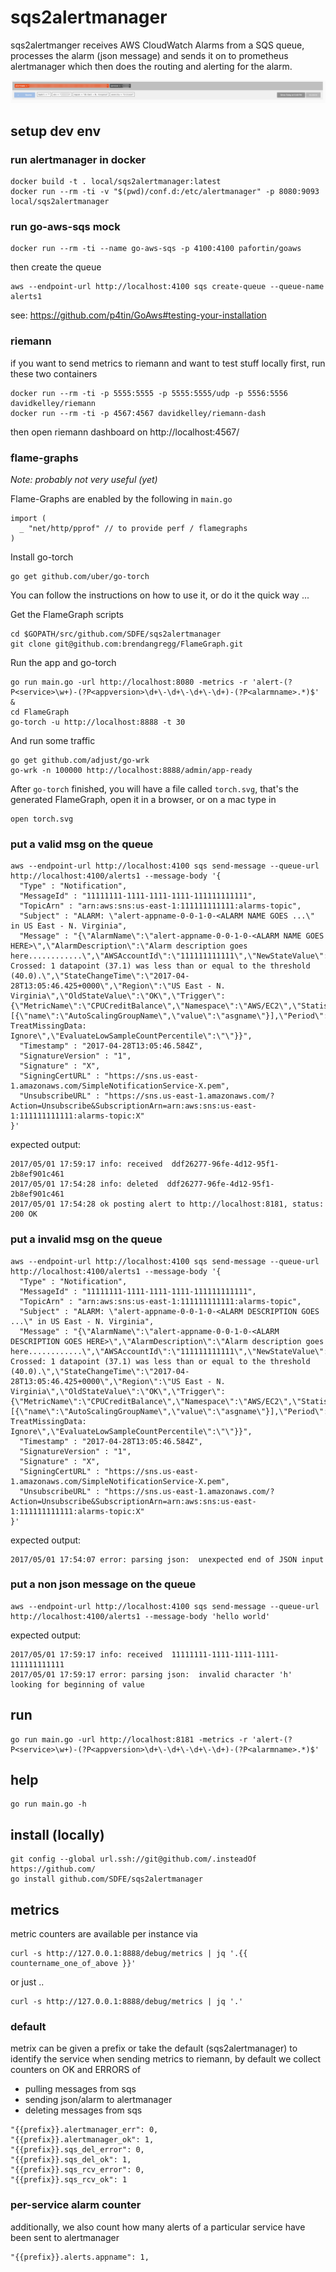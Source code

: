 # sqs2alertmanager

sqs2alertmanger receives AWS CloudWatch Alarms from a SQS queue, processes the alarm (json message) and sends it on to prometheus alertmanager which then does
the routing and alerting for the alarm.

![example_alert.png](example_alert.png)

## setup dev env

### run alertmanager in docker

```
docker build -t . local/sqs2alertmanager:latest
docker run --rm -ti -v "$(pwd)/conf.d:/etc/alertmanager" -p 8080:9093 local/sqs2alertmanager
```
### run go-aws-sqs mock

```
docker run --rm -ti --name go-aws-sqs -p 4100:4100 pafortin/goaws
```

then create the queue

```
aws --endpoint-url http://localhost:4100 sqs create-queue --queue-name alerts1
```

see: https://github.com/p4tin/GoAws#testing-your-installation

### riemann

if you want to send metrics to riemann and want to test stuff locally first, run these two containers

```
docker run --rm -ti -p 5555:5555 -p 5555:5555/udp -p 5556:5556 davidkelley/riemann
docker run --rm -ti -p 4567:4567 davidkelley/riemann-dash
```

then open riemann dashboard on http://localhost:4567/

### flame-graphs

*Note: probably not very useful (yet)*

Flame-Graphs are enabled by the following in ```main.go```
```
import (
  _ "net/http/pprof" // to provide perf / flamegraphs
)
```

Install go-torch
```
go get github.com/uber/go-torch
```

You can follow the instructions on how to use it, or do it the quick way ...

Get the FlameGraph scripts
```
cd $GOPATH/src/github.com/SDFE/sqs2alertmanager
git clone git@github.com:brendangregg/FlameGraph.git
```

Run the app and go-torch
```
go run main.go -url http://localhost:8080 -metrics -r 'alert-(?P<service>\w+)-(?P<appversion>\d+\-\d+\-\d+\-\d+)-(?P<alarmname>.*)$' &
cd FlameGraph
go-torch -u http://localhost:8888 -t 30
```

And run some traffic
```
go get github.com/adjust/go-wrk
go-wrk -n 100000 http://localhost:8888/admin/app-ready
```

After ```go-torch``` finished, you will have a file called ```torch.svg```, that's the generated FlameGraph, open it in a browser, or on a mac type in

```
open torch.svg
```

### put a valid msg on the queue

```
aws --endpoint-url http://localhost:4100 sqs send-message --queue-url http://localhost:4100/alerts1 --message-body '{
  "Type" : "Notification",
  "MessageId" : "11111111-1111-1111-1111-111111111111",
  "TopicArn" : "arn:aws:sns:us-east-1:111111111111:alarms-topic",
  "Subject" : "ALARM: \"alert-appname-0-0-1-0-<ALARM NAME GOES ...\" in US East - N. Virginia",
  "Message" : "{\"AlarmName\":\"alert-appname-0-0-1-0-<ALARM NAME GOES HERE>\",\"AlarmDescription\":\"Alarm description goes here............\",\"AWSAccountId\":\"111111111111\",\"NewStateValue\":\"ALARM\",\"NewStateReason\":\"Threshold Crossed: 1 datapoint (37.1) was less than or equal to the threshold (40.0).\",\"StateChangeTime\":\"2017-04-28T13:05:46.425+0000\",\"Region\":\"US East - N. Virginia\",\"OldStateValue\":\"OK\",\"Trigger\":{\"MetricName\":\"CPUCreditBalance\",\"Namespace\":\"AWS/EC2\",\"StatisticType\":\"Statistic\",\"Statistic\":\"SUM\",\"Unit\":null,\"Dimensions\":[{\"name\":\"AutoScalingGroupName\",\"value\":\"asgname\"}],\"Period\":60,\"EvaluationPeriods\":1,\"ComparisonOperator\":\"LessThanOrEqualToThreshold\",\"Threshold\":40.0,\"TreatMissingData\":\"- TreatMissingData: Ignore\",\"EvaluateLowSampleCountPercentile\":\"\"}}",
  "Timestamp" : "2017-04-28T13:05:46.584Z",
  "SignatureVersion" : "1",
  "Signature" : "X",
  "SigningCertURL" : "https://sns.us-east-1.amazonaws.com/SimpleNotificationService-X.pem",
  "UnsubscribeURL" : "https://sns.us-east-1.amazonaws.com/?Action=Unsubscribe&SubscriptionArn=arn:aws:sns:us-east-1:111111111111:alarms-topic:X"
}'
```

expected output:

```
2017/05/01 17:59:17 info: received  ddf26277-96fe-4d12-95f1-2b8ef901c461
2017/05/01 17:54:28 info: deleted  ddf26277-96fe-4d12-95f1-2b8ef901c461
2017/05/01 17:54:28 ok posting alert to http://localhost:8181, status: 200 OK
```

### put a invalid msg on the queue

```
aws --endpoint-url http://localhost:4100 sqs send-message --queue-url http://localhost:4100/alerts1 --message-body '{
  "Type" : "Notification",
  "MessageId" : "11111111-1111-1111-1111-111111111111",
  "TopicArn" : "arn:aws:sns:us-east-1:111111111111:alarms-topic",
  "Subject" : "ALARM: \"alert-appname-0-0-1-0-<ALARM DESCRIPTION GOES ...\" in US East - N. Virginia",
  "Message" : "{\"AlarmName\":\"alert-appname-0-0-1-0-<ALARM DESCRIPTION GOES HERE>\",\"AlarmDescription\":\"Alarm description goes here............\",\"AWSAccountId\":\"111111111111\",\"NewStateValue\":\"ALARM\",\"NewStateReason\":\"Threshold Crossed: 1 datapoint (37.1) was less than or equal to the threshold (40.0).\",\"StateChangeTime\":\"2017-04-28T13:05:46.425+0000\",\"Region\":\"US East - N. Virginia\",\"OldStateValue\":\"OK\",\"Trigger\":{\"MetricName\":\"CPUCreditBalance\",\"Namespace\":\"AWS/EC2\",\"StatisticType\":\"Statistic\",\"Statistic\":\"SUM\",\"Unit\":null,\"Dimensions\":[{\"name\":\"AutoScalingGroupName\",\"value\":\"asgname\"}],\"Period\":60,\"EvaluationPeriods\":1,\"ComparisonOperator\":\"LessThanOrEqualToThreshold\",\"Threshold\":40.0,\"TreatMissingData\":\"- TreatMissingData: Ignore\",\"EvaluateLowSampleCountPercentile\":\"\"}}",
  "Timestamp" : "2017-04-28T13:05:46.584Z",
  "SignatureVersion" : "1",
  "Signature" : "X",
  "SigningCertURL" : "https://sns.us-east-1.amazonaws.com/SimpleNotificationService-X.pem",
  "UnsubscribeURL" : "https://sns.us-east-1.amazonaws.com/?Action=Unsubscribe&SubscriptionArn=arn:aws:sns:us-east-1:111111111111:alarms-topic:X"
}'
```

expected output:

```
2017/05/01 17:54:07 error: parsing json:  unexpected end of JSON input
```

### put a non json message on the queue

```
aws --endpoint-url http://localhost:4100 sqs send-message --queue-url http://localhost:4100/alerts1 --message-body 'hello world'
```

expected output:

```
2017/05/01 17:59:17 info: received  11111111-1111-1111-1111-111111111111
2017/05/01 17:59:17 error: parsing json:  invalid character 'h' looking for beginning of value
```

## run

```
go run main.go -url http://localhost:8181 -metrics -r 'alert-(?P<service>\w+)-(?P<appversion>\d+\-\d+\-\d+\-\d+)-(?P<alarmname>.*)$'
```

## help

```
go run main.go -h
```

## install (locally)

```
git config --global url.ssh://git@github.com/.insteadOf https://github.com/
go install github.com/SDFE/sqs2alertmanager
```

## metrics

metric counters are available per instance via

```
curl -s http://127.0.0.1:8888/debug/metrics | jq '.{{ countername_one_of_above }}'
```

or just ..

```
curl -s http://127.0.0.1:8888/debug/metrics | jq '.'
```

### default

metrix can be given a prefix or take the default (sqs2alertmanager) to identify the service when sending metrics to riemann, by default we collect counters on OK and ERRORS of
- pulling messages from sqs
- sending json/alarm to alertmanager
- deleting messages from sqs

```
"{{prefix}}.alertmanager_err": 0,
"{{prefix}}.alertmanager_ok": 1,
"{{prefix}}.sqs_del_error": 0,
"{{prefix}}.sqs_del_ok": 1,
"{{prefix}}.sqs_rcv_error": 0,
"{{prefix}}.sqs_rcv_ok": 1
```

### per-service alarm counter

additionally, we also count how many alerts of a particular service have been sent to alertmanager

```
"{{prefix}}.alerts.appname": 1,
```

